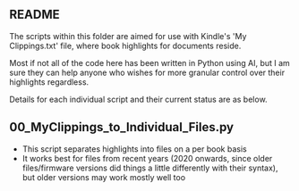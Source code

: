 ## README

The scripts within this folder are aimed for use with Kindle's 'My Clippings.txt' file, where book highlights for documents reside.

Most if not all of the code here has been written in Python using AI, but I am sure they can help anyone who wishes for more granular control over their highlights regardless.

Details for each individual script and their current status are as below.

## 00_MyClippings_to_Individual_Files.py

- This script separates highlights into files on a per book basis
- It works best for files from recent years (2020 onwards, since older files/firmware versions did things a little differently with their syntax), but older versions may work mostly well too
